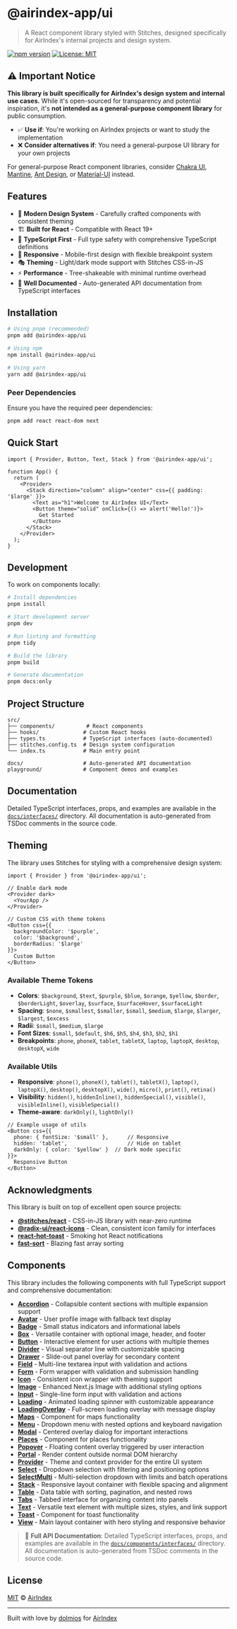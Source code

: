 # @airindex-app/ui

> A React component library styled with Stitches, designed specifically for AirIndex's internal projects and design system.

[![npm version](https://img.shields.io/npm/v/@airindex-app/ui.svg)](https://www.npmjs.com/package/@airindex-app/ui)
[![License: MIT](https://img.shields.io/badge/License-MIT-yellow.svg)](https://opensource.org/licenses/MIT)

## ⚠️ Important Notice

**This library is built specifically for AirIndex's design system and internal use cases.** While it's open-sourced for transparency and potential inspiration, it's **not intended as a general-purpose component library** for public consumption. 

- ✅ **Use if**: You're working on AirIndex projects or want to study the implementation
- ❌ **Consider alternatives if**: You need a general-purpose UI library for your own projects

For general-purpose React component libraries, consider [Chakra UI](https://chakra-ui.com/), [Mantine](https://mantine.dev/), [Ant Design](https://ant.design/), or [Material-UI](https://mui.com/) instead.

## Features

- 🎨 **Modern Design System** - Carefully crafted components with consistent theming
- 🏗️ **Built for React** - Compatible with React 19+
- 🎯 **TypeScript First** - Full type safety with comprehensive TypeScript definitions
- 📱 **Responsive** - Mobile-first design with flexible breakpoint system
- 🎭 **Theming** - Light/dark mode support with Stitches CSS-in-JS
- ⚡ **Performance** - Tree-shakeable with minimal runtime overhead
- 📖 **Well Documented** - Auto-generated API documentation from TypeScript interfaces

## Installation

```bash
# Using pnpm (recommended)
pnpm add @airindex-app/ui

# Using npm
npm install @airindex-app/ui

# Using yarn
yarn add @airindex-app/ui
```

### Peer Dependencies
Ensure you have the required peer dependencies:

```bash
pnpm add react react-dom next
```

## Quick Start

```tsx
import { Provider, Button, Text, Stack } from '@airindex-app/ui';

function App() {
  return (
    <Provider>
      <Stack direction="column" align="center" css={{ padding: '$large' }}>
        <Text as="h1">Welcome to AirIndex UI</Text>
        <Button theme="solid" onClick={() => alert('Hello!')}>
          Get Started
        </Button>
      </Stack>
    </Provider>
  );
}
```

## Development

To work on components locally:

```bash
# Install dependencies
pnpm install

# Start development server
pnpm dev

# Run linting and formatting
pnpm tidy

# Build the library
pnpm build

# Generate documentation
pnpm docs:only
```

## Project Structure

```tree
src/
├── components/          # React components
├── hooks/              # Custom React hooks
├── types.ts            # TypeScript interfaces (auto-documented)
├── stitches.config.ts  # Design system configuration
└── index.ts            # Main entry point

docs/                   # Auto-generated API documentation
playground/             # Component demos and examples
```

## Documentation

Detailed TypeScript interfaces, props, and examples are available in the [`docs/interfaces/`](./docs/interfaces/) directory. All documentation is auto-generated from TSDoc comments in the source code.

## Theming

The library uses Stitches for styling with a comprehensive design system:

```tsx
import { Provider } from '@airindex-app/ui';

// Enable dark mode
<Provider dark>
  <YourApp />
</Provider>

// Custom CSS with theme tokens
<Button css={{ 
  backgroundColor: '$purple', 
  color: '$background',
  borderRadius: '$large' 
}}>
  Custom Button
</Button>
```

### Available Theme Tokens

- **Colors**: `$background`, `$text`, `$purple`, `$blue`, `$orange`, `$yellow`, `$border`, `$borderLight`, `$overlay`, `$surface`, `$surfaceHover`, `$surfaceLight`
- **Spacing**: `$none`, `$smallest`, `$smaller`, `$small`, `$medium`, `$large`, `$larger`, `$largest`, `$excess`
- **Radii**: `$small`, `$medium`, `$large`
- **Font Sizes**: `$small`, `$default`, `$h6`, `$h5`, `$h4`, `$h3`, `$h2`, `$h1`
- **Breakpoints**: `phone`, `phoneX`, `tablet`, `tabletX`, `laptop`, `laptopX`, `desktop`, `desktopX`, `wide`

### Available Utils

- **Responsive**: `phone()`, `phoneX()`, `tablet()`, `tabletX()`, `laptop()`, `laptopX()`, `desktop()`, `desktopX()`, `wide()`, `micro()`, `print()`, `retina()`
- **Visibility**: `hidden()`, `hiddenInline()`, `hiddenSpecial()`, `visible()`, `visibleInline()`, `visibleSpecial()`
- **Theme-aware**: `darkOnly()`, `lightOnly()`

```tsx
// Example usage of utils
<Button css={{
  phone: { fontSize: '$small' },      // Responsive
  hidden: 'tablet',                   // Hide on tablet
  darkOnly: { color: '$yellow' }  // Dark mode specific
}}>
  Responsive Button
</Button>
```





## Acknowledgments

This library is built on top of excellent open source projects:

- **[@stitches/react](https://stitches.dev/)** - CSS-in-JS library with near-zero runtime
- **[@radix-ui/react-icons](https://www.radix-ui.com/icons)** - Clean, consistent icon family for interfaces
- **[react-hot-toast](https://react-hot-toast.com/)** - Smoking hot React notifications
- **[fast-sort](https://github.com/snovakovic/fast-sort)** - Blazing fast array sorting



## Components

This library includes the following components with full TypeScript support and comprehensive documentation:

- **[Accordion](./docs/components/interfaces/IAccordion.md)** - Collapsible content sections with multiple expansion support
- **[Avatar](./docs/components/interfaces/IAvatar.md)** - User profile image with fallback text display
- **[Badge](./docs/components/interfaces/IBadge.md)** - Small status indicators and informational labels
- **[Box](./docs/components/interfaces/IBox.md)** - Versatile container with optional image, header, and footer
- **[Button](./docs/components/interfaces/IButton.md)** - Interactive element for user actions with multiple themes
- **[Divider](./docs/components/interfaces/IDivider.md)** - Visual separator line with customizable spacing
- **[Drawer](./docs/components/interfaces/IDrawer.md)** - Slide-out panel overlay for secondary content
- **[Field](./docs/components/interfaces/IField.md)** - Multi-line textarea input with validation and actions
- **[Form](./docs/components/interfaces/IForm.md)** - Form wrapper with validation and submission handling
- **[Icon](./docs/components/interfaces/IIcon.md)** - Consistent icon wrapper with theming support
- **[Image](./docs/components/interfaces/IImage.md)** - Enhanced Next.js Image with additional styling options
- **[Input](./docs/components/interfaces/IInput.md)** - Single-line form input with validation and actions
- **[Loading](./docs/components/interfaces/ILoading.md)** - Animated loading spinner with customizable appearance
- **[LoadingOverlay](./docs/components/interfaces/ILoadingOverlay.md)** - Full-screen loading overlay with message display
- **[Maps](./docs/components/interfaces/IMaps.md)** - Component for maps functionality
- **[Menu](./docs/components/interfaces/IMenu.md)** - Dropdown menu with nested options and keyboard navigation
- **[Modal](./docs/components/interfaces/IModal.md)** - Centered overlay dialog for important interactions
- **[Places](./docs/components/interfaces/IPlaces.md)** - Component for places functionality
- **[Popover](./docs/components/interfaces/IPopover.md)** - Floating content overlay triggered by user interaction
- **[Portal](./docs/components/interfaces/IPortal.md)** - Render content outside normal DOM hierarchy
- **[Provider](./docs/components/interfaces/IProvider.md)** - Theme and context provider for the entire UI system
- **[Select](./docs/components/interfaces/ISelect.md)** - Dropdown selection with filtering and positioning options
- **[SelectMulti](./docs/components/interfaces/ISelectMulti.md)** - Multi-selection dropdown with limits and batch operations
- **[Stack](./docs/components/interfaces/IStack.md)** - Responsive layout container with flexible spacing and alignment
- **[Table](./docs/components/interfaces/ITable.md)** - Data table with sorting, pagination, and nested rows
- **[Tabs](./docs/components/interfaces/ITabs.md)** - Tabbed interface for organizing content into panels
- **[Text](./docs/components/interfaces/IText.md)** - Versatile text element with multiple sizes, styles, and link support
- **[Toast](./docs/components/interfaces/IToast.md)** - Component for toast functionality
- **[View](./docs/components/interfaces/IView.md)** - Main layout container with hero styling and responsive behavior

> 📖 **Full API Documentation**: Detailed TypeScript interfaces, props, and examples are available in the [`docs/components/interfaces/`](./docs/components/interfaces/) directory. All documentation is auto-generated from TSDoc comments in the source code.

## License

[MIT](./LICENSE.md) © [AirIndex](https://github.com/airindex-app)

---

Built with love by [dolmios](https://github.com/dolmios) for [AirIndex](https://github.com/airindex-app)
